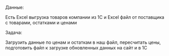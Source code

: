 Данные:

Есть Excel выгрузка товаров компании из 1С и Excel файл от поставщика с товарами, остатками и ценами

Задача:

Загрузить данные по ценам и остаткам в наш файл, пересчитать цены, подготовить файл к загрузке обновленных данных на сайт и в 1С
